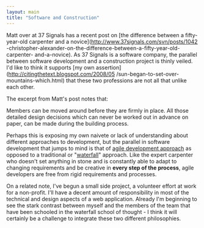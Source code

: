 ```yaml
---
layout: main
title: "Software and Construction"
---
```

Matt over at 37 Signals has a recent post on [the difference between a fifty-
year-old carpenter and a novice](http://www.37signals.com/svn/posts/1042
-christopher-alexander-on-the-difference-between-a-fifty-year-old-carpenter-
and-a-novice). As 37 Signals is a software company, the parallel between
software development and a construction project is thinly veiled. I'd like to
think it supports [my own assertion](http://citingthetext.blogspot.com/2008/05
/sun-began-to-set-over-mountains-which.html) that these two professions are
not all that unlike each other.

  
The excerpt from Matt's post notes that:

  
Members can be moved around before they are firmly in place. All those
detailed design decisions which can never be worked out in advance on paper,
can be made during the building process.

  
Perhaps this is exposing my own naivete or lack of understanding about
different approaches to development, but the parallel in software development
that jumps to mind is that of [agile development
approach](http://www.versionone.com/Resources/AgileBenefits.asp) as opposed to
a traditional or "[waterfall](http://en.wikipedia.org/wiki/Waterfall_model)"
approach. Like the expert carpenter who doesn't set anything in stone and is
constantly able to adapt to changing requirements and be creative in **every
step of the process**, agile developers are free from rigid requirements and
processes.

  
On a related note, I've begun a small side project, a volunteer effort at work
for a non-profit. I'll have a decent amount of responsibility in most of the
technical and design aspects of a web application. Already I'm beginning to
see the stark contrast between myself and the members of the team that have
been schooled in the waterfall school of thought - I think it will certainly
be a challenge to integrate these two different philosophies.

